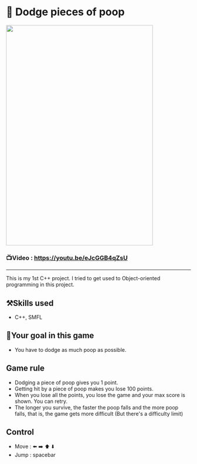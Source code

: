 # 💩 Dodge pieces of poop

<img src="https://user-images.githubusercontent.com/67142421/148427711-e7131cc8-335e-47d1-9059-24c2b68d4eff.jpg" width="400" height="600">

### 📺Video : https://youtu.be/eJcGGB4qZsU
---
This is my 1st C++ project. I tried to get used to Object-oriented programming in this project.

## ⚒️Skills used
* C++, SMFL

## 🥅Your goal in this game
* You have to dodge as much poop as possible. 

## Game rule
* Dodging a piece of poop gives you 1 point.
* Getting hit by a piece of poop makes you lose 100 points. 
* When you lose all the points, you lose the game and your max score is shown. You can retry.
* The longer you survive, the faster the poop falls and the more poop falls, that is, the game gets more difficult (But there's a difficulty limit)

## Control
* Move : ⬅️ ➡️ ⬆️ ⬇️
* Jump : spacebar
